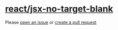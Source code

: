 [react/jsx-no-target-blank](https://github.com/yannickcr/eslint-plugin-react/tree/master/docs/rules/jsx-no-target-blank.md)
===========================================================================================================================
Please [open an issue](https://github.com/rasenplanscher/eslint-config-rasenplanscher/issues/new)
or [create a pull request](https://github.com/rasenplanscher/eslint-config-rasenplanscher/edit/main/src/rules-configurations/react/jsx-no-target-blank.md)